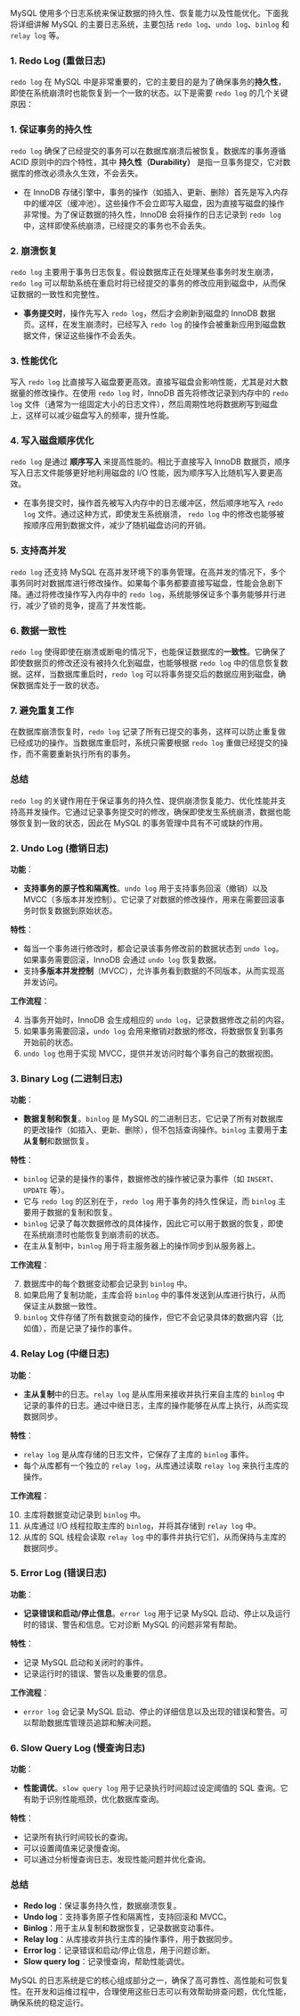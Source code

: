 MySQL 使用多个日志系统来保证数据的持久性、恢复能力以及性能优化。下面我将详细讲解 MySQL 的主要日志系统，主要包括 `redo log`、`undo log`、`binlog` 和 `relay log` 等。

### 1. **Redo Log (重做日志)**


`redo log` 在 MySQL 中是非常重要的，它的主要目的是为了确保事务的**持久性**，即使在系统崩溃时也能恢复到一个一致的状态。以下是需要 `redo log` 的几个关键原因：

### 1. **保证事务的持久性**

`redo log` 确保了已经提交的事务可以在数据库崩溃后被恢复。数据库的事务遵循 ACID 原则中的四个特性，其中 **持久性（Durability）** 是指一旦事务提交，它对数据库的修改必须永久生效，不会丢失。

- 在 InnoDB 存储引擎中，事务的操作（如插入、更新、删除）首先是写入内存中的缓冲区（缓冲池）。这些操作不会立即写入磁盘，因为直接写磁盘的操作非常慢。为了保证数据的持久性，InnoDB 会将操作的日志记录到 `redo log` 中，这样即使系统崩溃，已经提交的事务也不会丢失。

### 2. **崩溃恢复**

`redo log` 主要用于事务日志恢复。假设数据库正在处理某些事务时发生崩溃，`redo log` 可以帮助系统在重启时将已经提交的事务的修改应用到磁盘中，从而保证数据的一致性和完整性。

- **事务提交时**，操作先写入 `redo log`，然后才会刷新到磁盘的 InnoDB 数据页。这样，在发生崩溃时，已经写入 `redo log` 的操作会被重新应用到磁盘数据文件，保证这些操作不会丢失。

### 3. **性能优化**

写入 `redo log` 比直接写入磁盘要更高效。直接写磁盘会影响性能，尤其是对大数据量的修改操作。在使用 `redo log` 时，InnoDB 首先将修改记录到内存中的 `redo log` 文件（通常为一组固定大小的日志文件），然后周期性地将数据刷写到磁盘上，这样可以减少磁盘写入的频率，提升性能。

### 4. **写入磁盘顺序优化**

`redo log` 是通过 **顺序写入** 来提高性能的。相比于直接写入 InnoDB 数据页，顺序写入日志文件能够更好地利用磁盘的 I/O 性能，因为顺序写入比随机写入要更高效。

- 在事务提交时，操作首先被写入内存中的日志缓冲区，然后顺序地写入 `redo log` 文件。通过这种方式，即使发生系统崩溃， `redo log` 中的修改也能够被按顺序应用到数据文件，减少了随机磁盘访问的开销。

### 5. **支持高并发**

`redo log` 还支持 MySQL 在高并发环境下的事务管理。在高并发的情况下，多个事务同时对数据库进行修改操作。如果每个事务都要直接写磁盘，性能会急剧下降。通过将修改操作写入内存中的 `redo log`，系统能够保证多个事务能够并行进行，减少了锁的竞争，提高了并发性能。

### 6. **数据一致性**

`redo log` 使得即使在崩溃或断电的情况下，也能保证数据库的**一致性**。它确保了即使数据页的修改还没有被持久化到磁盘，也能够根据 `redo log` 中的信息恢复数据。这样，当数据库重启时，`redo log` 可以将事务提交后的数据应用到磁盘，确保数据库处于一致的状态。

### 7. **避免重复工作**

在数据库崩溃恢复时，`redo log` 记录了所有已提交的事务，这样可以防止重复做已经成功的操作。当数据库重启时，系统只需要根据 `redo log` 重做已经提交的操作，而不需要重新执行所有的事务。

### 总结

`redo log` 的关键作用在于保证事务的持久性、提供崩溃恢复能力、优化性能并支持高并发操作。它通过记录事务提交时的修改，确保即使发生系统崩溃，数据也能够恢复到一致的状态，因此在 MySQL 的事务管理中具有不可或缺的作用。
### 2. **Undo Log (撤销日志)**

**功能**：

- **支持事务的原子性和隔离性**。`undo log` 用于支持事务回滚（撤销）以及 MVCC（多版本并发控制）。它记录了对数据的修改操作，用来在需要回滚事务时恢复数据到原始状态。

**特性**：

- 每当一个事务进行修改时，都会记录该事务修改前的数据状态到 `undo log`。如果事务需要回滚，InnoDB 会通过 `undo log` 恢复数据。
- 支持**多版本并发控制**（MVCC），允许事务看到数据的不同版本，从而实现高并发访问。

**工作流程**：

4. 当事务开始时，InnoDB 会生成相应的 `undo log`，记录数据修改之前的内容。
5. 如果事务需要回滚，`undo log` 会用来撤销对数据的修改，将数据恢复到事务开始前的状态。
6. `undo log` 也用于实现 MVCC，提供并发访问时每个事务自己的数据视图。

### 3. **Binary Log (二进制日志)**

**功能**：

- **数据复制和恢复**。`binlog` 是 MySQL 的二进制日志，它记录了所有对数据库的更改操作（如插入、更新、删除），但不包括查询操作。`binlog` 主要用于**主从复制**和数据恢复。

**特性**：

- `binlog` 记录的是操作的事件，数据修改的操作被记录为事件（如 `INSERT`、`UPDATE` 等）。
- 它与 `redo log` 的区别在于，`redo log` 用于事务的持久性保证，而 `binlog` 主要用于数据的复制和恢复。
- `binlog` 记录了每次数据修改的具体操作，因此它可以用于数据的恢复，即使在系统崩溃时也能恢复到崩溃前的状态。
- 在主从复制中，`binlog` 用于将主服务器上的操作同步到从服务器上。

**工作流程**：

7. 数据库中的每个数据变动都会记录到 `binlog` 中。
8. 如果启用了复制功能，主库会将 `binlog` 中的事件发送到从库进行执行，从而保证主从数据一致性。
9. `binlog` 文件存储了所有数据变动的操作，但它不会记录具体的数据内容（比如值），而是记录了操作的事件。

### 4. **Relay Log (中继日志)**

**功能**：

- **主从复制**中的日志。`relay log` 是从库用来接收并执行来自主库的 `binlog` 中记录的事件的日志。通过中继日志，主库的操作能够在从库上执行，从而实现数据同步。

**特性**：

- `relay log` 是从库存储的日志文件，它保存了主库的 `binlog` 事件。
- 每个从库都有一个独立的 `relay log`，从库通过读取 `relay log` 来执行主库的操作。

**工作流程**：

10. 主库将数据变动记录到 `binlog` 中。
11. 从库通过 I/O 线程拉取主库的 `binlog`，并将其存储到 `relay log` 中。
12. 从库的 SQL 线程会读取 `relay log` 中的事件并执行它们，从而保持与主库的数据同步。

### 5. **Error Log (错误日志)**

**功能**：

- **记录错误和启动/停止信息**。`error log` 用于记录 MySQL 启动、停止以及运行时的错误、警告和信息。它对诊断 MySQL 的问题非常有帮助。

**特性**：

- 记录 MySQL 启动和关闭时的事件。
- 记录运行时的错误、警告以及重要的信息。

**工作流程**：

- `error log` 会记录 MySQL 启动、停止的详细信息以及出现的错误和警告。可以帮助数据库管理员追踪和解决问题。

### 6. **Slow Query Log (慢查询日志)**

**功能**：

- **性能调优**。`slow query log` 用于记录执行时间超过设定阈值的 SQL 查询。它有助于识别性能瓶颈，优化数据库查询。

**特性**：

- 记录所有执行时间较长的查询。
- 可以设置阈值来记录慢查询。
- 可以通过分析慢查询日志，发现性能问题并优化查询。

### 总结

- **Redo log**：保证事务持久性，数据崩溃恢复。
- **Undo log**：支持事务原子性和隔离性，支持回滚和 MVCC。
- **Binlog**：用于主从复制和数据恢复，记录数据变动事件。
- **Relay log**：从库接收并执行主库的操作事件，用于数据同步。
- **Error log**：记录错误和启动/停止信息，用于问题诊断。
- **Slow query log**：记录慢查询，帮助性能调优。

MySQL 的日志系统是它的核心组成部分之一，确保了高可靠性、高性能和可恢复性。在开发和运维过程中，合理使用这些日志可以有效帮助排查问题，优化性能，确保系统的稳定运行。